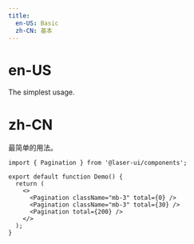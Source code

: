```yaml
---
title:
  en-US: Basic
  zh-CN: 基本
---
```


# en-US

The simplest usage.

# zh-CN

最简单的用法。

```tsx
import { Pagination } from '@laser-ui/components';

export default function Demo() {
  return (
    <>
      <Pagination className="mb-3" total={0} />
      <Pagination className="mb-3" total={30} />
      <Pagination total={200} />
    </>
  );
}
```
